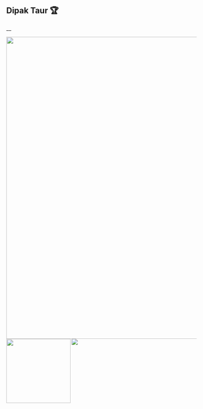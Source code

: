 **<h2> **Dipak Taur** 🏆</h2>**__

 <img width=800 src="https://github-profile-trophy.vercel.app/?username=dipaktaur93&column=8&theme=gruvbox&no-frame=true"/>
</a>




<div>
  <img height="170" align="left" src="https://github-readme-stats.vercel.app/api?username=dipaktaur93&count_private=true&include_all_commits=true" />
  <img src="https://github-readme-stats.vercel.app/api/top-langs/?username=dipaktaur93&layout=compact" />
</div>
